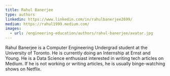 ```yaml
---
title: Rahul Banerjee
type: authors
linkedin: https://www.linkedin.com/in/rahulbanerjee2699/
medium: https://rahul1999.medium.com/
images:
  - url: /engineering-education/authors/rahul-banerjee/avatar.jpg 
---
```

Rahul Banerjee is a Computer Engineering Undergrad student at the University of Toronto. He is currently doing an Internship at Ernst and Young. He is a Data Science enthusiast interested in writing tech articles on Medium. If he is not working or writing articles, he is usually binge-watching shows on Netflix.